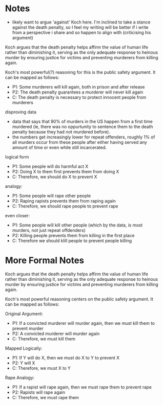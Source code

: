 # Notes
- likely want to argue 'against' Koch here. I'm inclined to take a stance against the death penalty, so I feel my writing will be better if i write from a perspective i share and so happen to align with (criticising his argument)

Koch argues that the death penalty helps affirm the value of human life rather than diminishing it, serving as the only adequate response to heinous murder by ensuring justice for victims and preventing murderers from killing again.

Koch's most powerful(?) reasoning for this is the public safety argument. It can be mapped as follows:

- P1: Some murderers will kill again, both in prison and after release
- P2: The death penalty guarantees a murderer will never kill again
- C: The death penalty is necessary to protect innocent people from murderers

disproving data
- data that says that 90% of murders in the US happen from a first time murdered (ie, there was no oppurtunity to sentence them to the death penalty because they had not murdered before).
- the numbers get increasingly lower for repeat offenders, roughly 1% of all murders occur from these people after either having served any amount of time or even while still incarcerated.

logical form
- P1: Some people will do harmful act X
- P2: Doing X to them first prevents them from doing X
- C: Therefore, we should do X to prevent X

analogy:
- P1: Some people will rape other people
- P2: Raping rapists prevents them from raping again
- C: Therefore, we should rape people to prevent rape

even closer:
- P1: Some people will kill other people (which by the data, is most murders, not just repeat offdenders)
- P2: Killing people prevents them from killing in the first place
- C: Therefore we should klill people to prevent people killing

# More Formal Notes

Koch argues that the death penalty helps affirm the value of human life rather than diminishing it, serving as the only adequate response to heinous murder by ensuring justice for victims and preventing murderers from killing again.

Koch's most powerful reasoning centers on the public safety argument. It can be mapped as follows:

Original Argument:
- P1: If a convicted murderer will murder again, then we must kill them to prevent murder
- P2: A convicted murderer will murder again
- C: Therefore, we must kill them

Mapped Logically:
- P1: If Y will do X, then we must do X to Y to prevent X
- P2: Y will X
- C: Therefore, we must X to Y

Rape Analogy:
- P1: If a rapist will rape again, then we must rape them to prevent rape
- P2: Rapists will rape again
- C: Therefore, we must rape them
